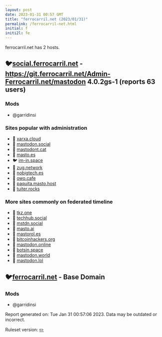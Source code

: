 ```yaml
---
layout: post
date: 2023-01-31 00:57 GMT
title: "ferrocarril.net (2023/01/31)"
permalink: /ferrocarril-net.html
initial: f
initi2l: fe
---
```


ferrocarril.net has 2 hosts.

## 🐦[social.ferrocarril.net](https://social.ferrocarril.net) - https://git.ferrocarril.net/Admin-Ferrocarril.net/mastodon 4.0.2gs-1 (reports 63 users)

### Mods
 * @garridinsi

### Sites popular with administration

* 🐘 [xarxa.cloud](/xarxa-cloud.html)
* 🧸 [mastodon.social](/mastodon-social.html)
* 🐘 [mastodont.cat](/mastodont-cat.html)
* 🐘 [masto.es](/masto-es.html)
* 🐦 [im-in.space](/im-in-space.html)
* 🐘 [zug.network](/zug-network.html)
* 🐘 [nobigtech.es](/nobigtech-es.html)
* 🐘 [owo.cafe](/owo-cafe.html)
* 🐘 [paquita.masto.host](/paquita-masto-host.html)
* 🐘 [tuiter.rocks](/tuiter-rocks.html)

### More sites commonly on federated timeline

* 🐘 [tkz.one](/tkz-one.html)
* 🐘 [techhub.social](/techhub-social.html)
* 🐘 [mstdn.social](/mstdn-social.html)
* 🐘 [masto.ai](/masto-ai.html)
* 🐘 [mastorol.es](/mastorol-es.html)
* 🐘 [bitcoinhackers.org](/bitcoinhackers-org.html)
* 🐘 [mastodon.online](/mastodon-online.html)
* 🐘 [botsin.space](/botsin-space.html)
* 🐘 [mastodon.world](/mastodon-world.html)
* 🐘 [mastodon.lol](/mastodon-lol.html)

## 🐦[ferrocarril.net](https://ferrocarril.net) - Base Domain

### Mods
 * @garridinsi

Report generated on: Tue Jan 31 00:57:06 2023. Data may be outdated or incorrect.

Ruleset version: [✏️](/version-pencil)
